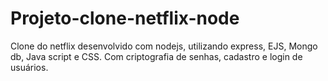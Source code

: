 # Projeto-clone-netflix-node
Clone do netflix desenvolvido com nodejs, utilizando express, EJS, Mongo db, Java script e CSS. Com criptografia de senhas, cadastro e login de usuários.

